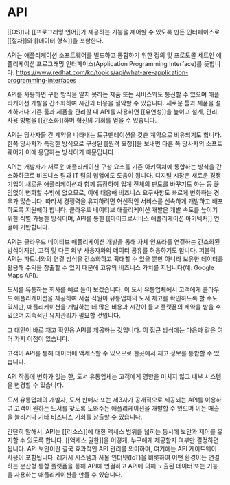 # API


[[OS]]나 [[프로그래밍 언어]]가 제공하는 기능을 제어할 수 있도록 만든 인터페이스로 [[절차]]와 [[데이터 형식]]을 포함한다.

API는 애플리케이션 소프트웨어를 빌드하고 통합하기 위한 정의 및 프로토콜 세트인 애플리케이션 프로그래밍 인터페이스(Application Programming Interface)를 뜻합니다. https://www.redhat.com/ko/topics/api/what-are-application-programming-interfaces

API를 사용하면 구현 방식을 알지 못하는 제품 또는 서비스와도 통신할 수 있으며 애플리케이션 개발을 간소화하여 시간과 비용을 절약할 수 있습니다. 새로운 툴과 제품을 설계하거나 기존 툴과 제품을 관리할 때 API를 사용하면 [[유연성]]을 높이고 설계, 관리, 사용 방법을 [[간소화]]하며 혁신의 기회를 얻을 수 있습니다.

API는 당사자들 간 계약을 나타내는 도큐멘테이션을 갖춘 계약으로 비유되기도 합니다. 한쪽 당사자가 특정한 방식으로 구성된 [[원격 요청]]을 보내면 다른 쪽 당사자의 소프트웨어가 이에 응답하는 방식이기 때문입니다.

API는 개발자가 새로운 애플리케이션 구성 요소를 기존 아키텍처에 통합하는 방식을 간소화하므로 비즈니스 팀과 IT 팀의 협업에도 도움이 됩니다. 디지털 시장은 새로운 경쟁 기업이 새로운 애플리케이션과 함께 등장하여 업계 전체의 판도를 바꾸기도 하는 등 끊임없이 변화할 수밖에 없으므로, 이에 대응해 비즈니스 요구사항도 빠르게 변화하는 경우가 많습니다. 따라서 경쟁력을 유지하려면 혁신적인 서비스를 신속하게 개발하고 배포하도록 지원해야 합니다. 클라우드 네이티브 애플리케이션 개발은 개발 속도를 높이기 위한 식별 가능한 방식이며, API를 통한 [[마이크로서비스 애플리케이션 아키텍처]] 연결에 기반합니다.

API는 클라우드 네이티브 애플리케이션 개발을 통해 자체 인프라를 연결하는 간소화된 방식이지만, 고객 및 다른 외부 사용자와의 데이터 공유를 허용하기도 합니다. 퍼블릭 API는 파트너와의 연결 방식을 간소화하고 확대할 수 있을 뿐만 아니라 보유한 데이터를 활용해 수익을 창출할 수 있기 때문에 고유의 비즈니스 가치를 지닙니다(예: Google Maps API).

도서를 유통하는 회사를 예로 들어 보겠습니다. 이 도서 유통업체에서 고객에게 클라우드 애플리케이션을 제공하여 서점 직원이 유통업체의 도서 재고를 확인하도록 할 수도 있지만, 애플리케이션을 개발하는 데 많은 비용과 시간이 들고 플랫폼의 제약을 받을 수 있으며 지속적인 유지관리가 필요할 것입니다.

그 대안이 바로 재고 확인용 API를 제공하는 것입니다. 이 접근 방식에는 다음과 같은 여러 가지 이점이 있습니다.

고객이 API를 통해 데이터에 액세스할 수 있으므로 한곳에서 재고 정보를 통합할 수 있습니다.

API 작동에 변화가 없는 한, 도서 유통업체는 고객에게 영향을 미치지 않고 내부 시스템을 변경할 수 있습니다.

도서 유통업체의 개발자, 도서 판매자 또는 제3자가 공개적으로 제공되는 API를 이용하여 고객이 원하는 도서를 찾도록 도와주는 애플리케이션을 개발할 수 있으며 이는 매출을 늘리거나 기타 비즈니스 기회를 창출할 수 있습니다.

간단히 말해서, API는 [[리소스]]에 대한 액세스 범위를 넓히는 동시에 보안과 제어를 유지할 수 있도록 합니다. [[액세스 권한]]을 어떻게, 누구에게 제공할지 여부만 결정하면 됩니다. API 보안이란 결국 효과적인 API 관리를 의미하며, 여기에는 API 게이트웨이 사용이 포함됩니다. 레거시 시스템과 사물 인터넷(IoT)을 비롯하여 어떤 환경이든 연결하는 분산형 통합 플랫폼을 통해 API에 연결하고 API에 의해 노출된 데이터 또는 기능을 사용하는 애플리케이션을 만들 수 있습니다.